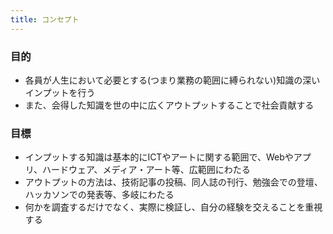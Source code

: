 ```yaml
---
title: コンセプト
---
```


### 目的

- 各員が人生において必要とする(つまり業務の範囲に縛られない)知識の深いインプットを行う
- また、会得した知識を世の中に広くアウトプットすることで社会貢献する

### 目標

- インプットする知識は基本的にICTやアートに関する範囲で、Webやアプリ、ハードウェア、メディア・アート等、広範囲にわたる
- アウトプットの方法は、技術記事の投稿、同人誌の刊行、勉強会での登壇、ハッカソンでの発表等、多岐にわたる
- 何かを調査するだけでなく、実際に検証し、自分の経験を交えることを重視する
